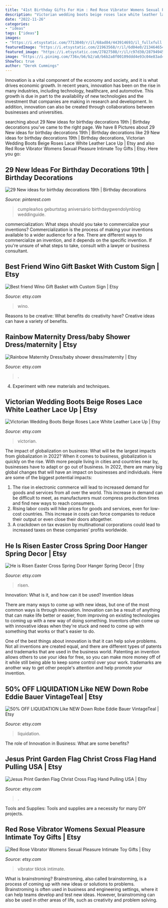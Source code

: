 ```yaml
---
title: "41st Birthday Gifts For Him : Red Rose Vibrator Womens Sexual Pleasure Intimate Toy Gifts"
description: "Victorian wedding boots beige roses lace white leather lace up"
date: "2022-11-26"
categories:
- "ideas"
tags: ["ideas"]
images:
- "https://i.etsystatic.com/7713840/r/il/68ad84/443914693/il_fullxfull.443914693_keit.jpg"
featuredImage: "https://i.etsystatic.com/21963568/r/il/6d04e0/2134646544/il_fullxfull.2134646544_fzi4.jpg"
featured_image: "https://i.etsystatic.com/27827508/r/il/c97d30/2879494594/il_1588xN.2879494594_2vv2.jpg"
image: "https://i.pinimg.com/736x/b6/b2/a8/b6b2a8f00109ddd4e93c04e83ad40bba.jpg"
ShowToc: true
author: "Derek Cummings"
---
```



Innovation is a vital component of the economy and society, and it is what drives economic growth. In recent years, innovation has been on the rise in many industries, including technology, healthcare, and automotive. This growth is due in part to the availability of new technologies and the investment that companies are making in research and development. In addition, innovation can also be created through collaborations between businesses and universities.

	

		
searching about 29 New ideas for birthday decorations 19th | Birthday decorations you've came to the right page. We have 8 Pictures about 29 New ideas for birthday decorations 19th | Birthday decorations like 29 New ideas for birthday decorations 19th | Birthday decorations, Victorian Wedding Boots Beige Roses Lace White Leather Lace Up | Etsy and also Red Rose Vibrator Womens Sexual Pleasure Intimate Toy Gifts | Etsy. Here you go:
		
    
## 29 New Ideas For Birthday Decorations 19th | Birthday Decorations

<img loading=lazy src="https://i.pinimg.com/736x/b6/b2/a8/b6b2a8f00109ddd4e93c04e83ad40bba.jpg" onerror="this.onerror=null;this.src='https://tse4.mm.bing.net/th?id=OIP.kg0-lOTcQd-Yy71fwR0ShQAAAA&amp;pid=15.1';" alt="29 New ideas for birthday decorations 19th | Birthday decorations">

_Source: pinterest.com_

>cumpleaños geburtstag aniversário birthdaygwendolynblog weddinguide. 

	

commercialization: What steps should you take to commercialize your inventions?
Commercialization is the process of making your inventions available to a wider audience for a fee. There are different ways to commercialize an invention, and it depends on the specific invention. If you're unsure of what steps to take, consult with a lawyer or business consultant.

    
## Best Friend Wino Gift Basket With Custom Sign | Etsy

<img loading=lazy src="https://i.etsystatic.com/21963568/r/il/6d04e0/2134646544/il_fullxfull.2134646544_fzi4.jpg" onerror="this.onerror=null;this.src='https://tse1.mm.bing.net/th?id=OIP.FoYXWC101_8JQFcE3dB9ngHaJ4&amp;pid=15.1';" alt="Best friend Wino Gift Basket with Custom Sign | Etsy">

_Source: etsy.com_

>wino. 

	

Reasons to be creative: What benefits do creativity have?
Creative ideas can have a variety of benefits.

    
## Rainbow Maternity Dress/baby Shower Dress/maternity | Etsy

<img loading=lazy src="https://i.etsystatic.com/8943002/r/il/34e9ec/1559274410/il_fullxfull.1559274410_kwzk.jpg" onerror="this.onerror=null;this.src='https://tse1.mm.bing.net/th?id=OIP.Wq6RqC-9dMCL_7iN50qgxwHaJ4&amp;pid=15.1';" alt="Rainbow Maternity Dress/baby shower dress/maternity | Etsy">

_Source: etsy.com_

>. 

	

4. Experiment with new materials and techniques.

    
## Victorian Wedding Boots Beige Roses Lace White Leather Lace Up | Etsy

<img loading=lazy src="https://i.etsystatic.com/7296257/r/il/b94755/398107645/il_794xN.398107645_h5gc.jpg" onerror="this.onerror=null;this.src='https://tse1.mm.bing.net/th?id=OIP.jSS92q1bKVhHHgR632LXqAHaJ4&amp;pid=15.1';" alt="Victorian Wedding Boots Beige Roses Lace White Leather Lace Up | Etsy">

_Source: etsy.com_

>victorian. 

	

The impact of globalization on business: What will be the largest impacts from globalization in 2022?
When it comes to business, globalization is quickly on the rise. With more people living in cities and countries near by, businesses have to adapt or go out of business. In 2022, there are many big global changes that will have an impact on businesses and individuals. Here are some of the biggest potential impacts: 
1) The rise in electronic commerce will lead to increased demand for goods and services from all over the world. This increase in demand can be difficult to meet, as manufacturers must compress production times and find new ways to reach consumers. 
2) Rising labor costs will hike prices for goods and services, even for low-cost countries. This increase in costs can force companies to reduce their output or even close their doors altogether. 
3) A crackdown on tax evasion by multinational corporations could lead to increased taxes on these companies’ profits worldwide.

    
## He Is Risen Easter Cross Spring Door Hanger Spring Decor | Etsy

<img loading=lazy src="https://i.etsystatic.com/27827508/r/il/c97d30/2879494594/il_1588xN.2879494594_2vv2.jpg" onerror="this.onerror=null;this.src='https://tse3.mm.bing.net/th?id=OIP.M22aPSr5WiF_AxzVt3SimQHaJ4&amp;pid=15.1';" alt="He is Risen Easter Cross Spring Door Hanger Spring Decor | Etsy">

_Source: etsy.com_

>risen. 

	

Innovation: What is it, and how can it be used?
Invention Ideas

There are many ways to come up with new ideas, but one of the most common ways is through innovation. Innovation can be a result of anything that can make life better or easier, from improving on existing technologies to coming up with a new way of doing something. Inventors often come up with innovative ideas when they're stuck and need to come up with something that works or that's easier to do.

One of the best things about innovation is that it can help solve problems. Not all inventions are created equal, and there are different types of patents and trademarks that are used in the business world. Patenting an invention allows others to use your idea for free, so you can make more money off of it while still being able to keep some control over your work. trademarks are another way to get other people's attention and help promote your invention.

    
## 50% OFF LIQUIDATION Like NEW Down Robe Eddie Bauer VintageTeal | Etsy

<img loading=lazy src="https://i.etsystatic.com/7713840/r/il/68ad84/443914693/il_fullxfull.443914693_keit.jpg" onerror="this.onerror=null;this.src='https://tse2.mm.bing.net/th?id=OIP.B1rKzZjEn03LnR-sgQBEXgHaJ6&amp;pid=15.1';" alt="50% OFF LIQUIDATION Like NEW Down Robe Eddie Bauer VintageTeal | Etsy">

_Source: etsy.com_

>liquidation. 

	

The role of Innovation in Business: What are some benefits?
 

    
## Jesus Print Garden Flag Christ Cross Flag Hand Pulling USA | Etsy

<img loading=lazy src="https://i.etsystatic.com/23950919/r/il/9fef34/3200068874/il_1588xN.3200068874_a3vc.jpg" onerror="this.onerror=null;this.src='https://tse1.mm.bing.net/th?id=OIP.CgihBXBpMOvfaQNjzA_boQHaKT&amp;pid=15.1';" alt="Jesus Print Garden Flag Christ Cross Flag Hand Pulling USA | Etsy">

_Source: etsy.com_

>. 

	

Tools and Supplies:
Tools and supplies are a necessity for many DIY projects.

    
## Red Rose Vibrator Womens Sexual Pleasure Intimate Toy Gifts | Etsy

<img loading=lazy src="https://i.etsystatic.com/30258759/r/il/68b1a8/3127771636/il_1588xN.3127771636_b3ew.jpg" onerror="this.onerror=null;this.src='https://tse2.mm.bing.net/th?id=OIP.YEpCTNOJmnUgVMTNhDprPwHaKN&amp;pid=15.1';" alt="Red Rose Vibrator Womens Sexual Pleasure Intimate Toy Gifts | Etsy">

_Source: etsy.com_

>vibrator tiktok intimate. 

	

What is brainstroming?
Brainstroming, also called brainstorming, is a process of coming up with new ideas or solutions to problems. Brainstroming is often used in business and engineering settings, where it can help teams develop and test new ideas. However, brainstroming can also be used in other areas of life, such as creativity and problem solving.

